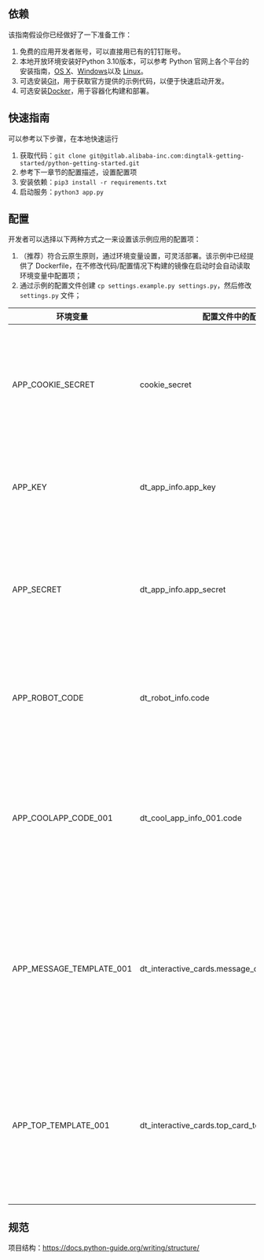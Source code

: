 ## 依赖

该指南假设你已经做好了一下准备工作：
1. 免费的应用开发者账号，可以直接用已有的钉钉账号。
2. 本地开放环境安装好Python 3.10版本，可以参考 Python 官网上各个平台的安装指南，[OS X](http://docs.python-guide.org/en/latest/starting/install3/osx/)、[Windows](http://docs.python-guide.org/en/latest/starting/install3/win/)以及 [Linux](http://docs.python-guide.org/en/latest/starting/install3/linux/)。
3. 可选安装[Git](https://git-scm.com/)，用于获取官方提供的示例代码，以便于快速启动开发。
4. 可选安装[Docker](https://www.docker.com/)，用于容器化构建和部署。

## 快速指南

可以参考以下步骤，在本地快速运行

1. 获取代码：`git clone git@gitlab.alibaba-inc.com:dingtalk-getting-started/python-getting-started.git`
2. 参考下一章节的配置描述，设置配置项
3. 安装依赖：`pip3 install -r requirements.txt`
4. 启动服务：`python3 app.py`

## 配置

开发者可以选择以下两种方式之一来设置该示例应用的配置项：

1. （推荐）符合云原生原则，通过环境变量设置，可灵活部署。该示例中已经提供了 Dockerfile，在不修改代码/配置情况下构建的镜像在启动时会自动读取环境变量中配置项；
2. 通过示例的配置文件创建 `cp settings.example.py settings.py`，然后修改 `settings.py` 文件；

| 环境变量 | 配置文件中的配置项 | 解释说明 |
|-----------|-------------------|----------|
| APP_COOKIE_SECRET | cookie_secret | 字符串，必填，非空值，建议填入长度16字节以上的任意随机字符串，用于生成加密的前端用户登录态 Cookie |
| APP_KEY | dt_app_info.app_key | 字符串，必填，钉钉开发者后台中创建企业内部应用后平台生成的AppKey |
| APP_SECRET | dt_app_info.app_secret | 字符串，必填，钉钉开发者后台中创建企业内部应用后平台生成的AppSecret，与上面的AppKey成对出现 |
| APP_ROBOT_CODE | dt_robot_info.code | 字符串，选填（在发消息流程中必填），钉钉开发者后台中创建机器人生成的RobotCode |
| APP_COOLAPP_CODE_001 | dt_cool_app_info_001.code | 字符串，选填（开发酷应用场景必填），在钉钉开发者后台创建酷应用后由平台生成。钉钉同一个应用下可以创建多个酷应用扩展 |
| APP_MESSAGE_TEMPLATE_001 | dt_interactive_cards.message_card_template_id_001 | 字符串，选填（发送酷应用聊天消息卡片场景中必填），在钉钉开发者后台的卡片搭建中生成**消息卡片**。钉钉同一个应用下可以创建多个消息卡片 |
| APP_TOP_TEMPLATE_001 | dt_interactive_cards.top_card_template_id_001 |  字符串，选填（发送酷应用聊天消息卡片场景中必填），在钉钉开发者后台的卡片搭建中生成**吊顶卡片**。钉钉同一个应用下可以创建多个吊顶卡片 |

## 规范

项目结构：https://docs.python-guide.org/writing/structure/
